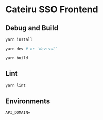 # Cateiru SSO Frontend

## Debug and Build

```bash
yarn install

yarn dev # or `dev:ssl`

yarn build
```

## Lint

```bash
yarn lint
```

## Environments

```env
API_DOMAIN=
```
